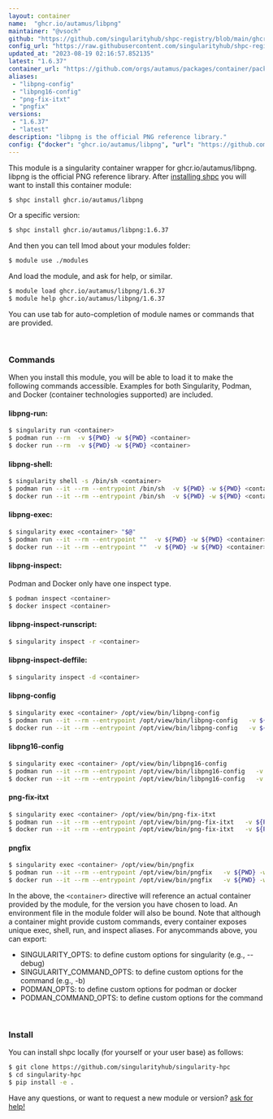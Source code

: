 ```yaml
---
layout: container
name:  "ghcr.io/autamus/libpng"
maintainer: "@vsoch"
github: "https://github.com/singularityhub/shpc-registry/blob/main/ghcr.io/autamus/libpng/container.yaml"
config_url: "https://raw.githubusercontent.com/singularityhub/shpc-registry/main/ghcr.io/autamus/libpng/container.yaml"
updated_at: "2023-08-19 02:16:57.852135"
latest: "1.6.37"
container_url: "https://github.com/orgs/autamus/packages/container/package/libpng"
aliases:
 - "libpng-config"
 - "libpng16-config"
 - "png-fix-itxt"
 - "pngfix"
versions:
 - "1.6.37"
 - "latest"
description: "libpng is the official PNG reference library."
config: {"docker": "ghcr.io/autamus/libpng", "url": "https://github.com/orgs/autamus/packages/container/package/libpng", "maintainer": "@vsoch", "description": "libpng is the official PNG reference library.", "latest": {"1.6.37": "sha256:ad00e5f0737acd7264699a01f9998c1a0c91fa246c21ed3db0523fbf403b4c57"}, "tags": {"1.6.37": "sha256:ad00e5f0737acd7264699a01f9998c1a0c91fa246c21ed3db0523fbf403b4c57", "latest": "sha256:ad00e5f0737acd7264699a01f9998c1a0c91fa246c21ed3db0523fbf403b4c57"}, "aliases": {"libpng-config": "/opt/view/bin/libpng-config", "libpng16-config": "/opt/view/bin/libpng16-config", "png-fix-itxt": "/opt/view/bin/png-fix-itxt", "pngfix": "/opt/view/bin/pngfix"}}
---
```


This module is a singularity container wrapper for ghcr.io/autamus/libpng.
libpng is the official PNG reference library.
After [installing shpc](#install) you will want to install this container module:


```bash
$ shpc install ghcr.io/autamus/libpng
```

Or a specific version:

```bash
$ shpc install ghcr.io/autamus/libpng:1.6.37
```

And then you can tell lmod about your modules folder:

```bash
$ module use ./modules
```

And load the module, and ask for help, or similar.

```bash
$ module load ghcr.io/autamus/libpng/1.6.37
$ module help ghcr.io/autamus/libpng/1.6.37
```

You can use tab for auto-completion of module names or commands that are provided.

<br>

### Commands

When you install this module, you will be able to load it to make the following commands accessible.
Examples for both Singularity, Podman, and Docker (container technologies supported) are included.

#### libpng-run:

```bash
$ singularity run <container>
$ podman run --rm  -v ${PWD} -w ${PWD} <container>
$ docker run --rm  -v ${PWD} -w ${PWD} <container>
```

#### libpng-shell:

```bash
$ singularity shell -s /bin/sh <container>
$ podman run --it --rm --entrypoint /bin/sh  -v ${PWD} -w ${PWD} <container>
$ docker run --it --rm --entrypoint /bin/sh  -v ${PWD} -w ${PWD} <container>
```

#### libpng-exec:

```bash
$ singularity exec <container> "$@"
$ podman run --it --rm --entrypoint ""  -v ${PWD} -w ${PWD} <container> "$@"
$ docker run --it --rm --entrypoint ""  -v ${PWD} -w ${PWD} <container> "$@"
```

#### libpng-inspect:

Podman and Docker only have one inspect type.

```bash
$ podman inspect <container>
$ docker inspect <container>
```

#### libpng-inspect-runscript:

```bash
$ singularity inspect -r <container>
```

#### libpng-inspect-deffile:

```bash
$ singularity inspect -d <container>
```


#### libpng-config

```bash
$ singularity exec <container> /opt/view/bin/libpng-config
$ podman run --it --rm --entrypoint /opt/view/bin/libpng-config   -v ${PWD} -w ${PWD} <container> -c " $@"
$ docker run --it --rm --entrypoint /opt/view/bin/libpng-config   -v ${PWD} -w ${PWD} <container> -c " $@"
```


#### libpng16-config

```bash
$ singularity exec <container> /opt/view/bin/libpng16-config
$ podman run --it --rm --entrypoint /opt/view/bin/libpng16-config   -v ${PWD} -w ${PWD} <container> -c " $@"
$ docker run --it --rm --entrypoint /opt/view/bin/libpng16-config   -v ${PWD} -w ${PWD} <container> -c " $@"
```


#### png-fix-itxt

```bash
$ singularity exec <container> /opt/view/bin/png-fix-itxt
$ podman run --it --rm --entrypoint /opt/view/bin/png-fix-itxt   -v ${PWD} -w ${PWD} <container> -c " $@"
$ docker run --it --rm --entrypoint /opt/view/bin/png-fix-itxt   -v ${PWD} -w ${PWD} <container> -c " $@"
```


#### pngfix

```bash
$ singularity exec <container> /opt/view/bin/pngfix
$ podman run --it --rm --entrypoint /opt/view/bin/pngfix   -v ${PWD} -w ${PWD} <container> -c " $@"
$ docker run --it --rm --entrypoint /opt/view/bin/pngfix   -v ${PWD} -w ${PWD} <container> -c " $@"
```



In the above, the `<container>` directive will reference an actual container provided
by the module, for the version you have chosen to load. An environment file in the
module folder will also be bound. Note that although a container
might provide custom commands, every container exposes unique exec, shell, run, and
inspect aliases. For anycommands above, you can export:

 - SINGULARITY_OPTS: to define custom options for singularity (e.g., --debug)
 - SINGULARITY_COMMAND_OPTS: to define custom options for the command (e.g., -b)
 - PODMAN_OPTS: to define custom options for podman or docker
 - PODMAN_COMMAND_OPTS: to define custom options for the command

<br>

### Install

You can install shpc locally (for yourself or your user base) as follows:

```bash
$ git clone https://github.com/singularityhub/singularity-hpc
$ cd singularity-hpc
$ pip install -e .
```

Have any questions, or want to request a new module or version? [ask for help!](https://github.com/singularityhub/singularity-hpc/issues)